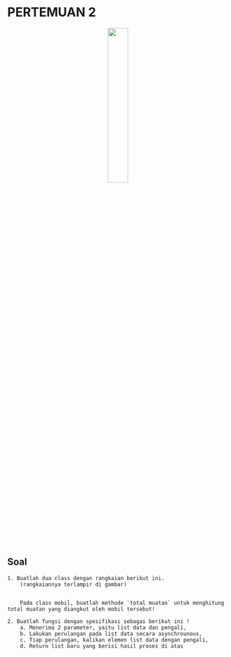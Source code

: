 # PERTEMUAN 2

<p align="center">
  <img src="https://media.tenor.com/mKTS5nbF1zcAAAAd/cute-anime-dancing.gif" width="30%" height="30%">
</p>

<!--
<p align="center">
  <img src="https://raw.githubusercontent.com/abhisheknaiidu/abhisheknaiidu/master/code.gif" width="50%" height="50%">
</p>
-->

## Soal
```
1. Buatlah dua class dengan rangkaian berikut ini.
    (rangkaiannya terlampir di gambar)


    Pada class mobil, buatlah methode `total muatan` untuk menghitung total muatan yang diangkut oleh mobil tersebut! 

2. Buatlah fungsi dengan spesifikasi sebagai berikut ini ! 
    a. Menerima 2 parameter, yaitu list data dan pengali, 
    b. Lakukan perulangan pada list data secara asynchrounous, 
    c. Tiap perulangan, kalikan elemen list data dengan pengali, 
    d. Return list baru yang berisi hasil proses di atas

```

